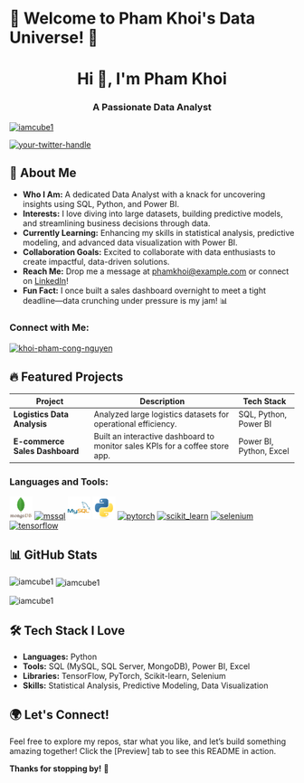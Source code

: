 # 🚀 Welcome to Pham Khoi's Data Universe! 🌌

<h1 align="center">Hi 👋, I'm Pham Khoi</h1>
<h3 align="center">A Passionate Data Analyst</h3>

<p align="left"> <a href="https://github.com/ryo-ma/github-profile-trophy"><img src="https://github-profile-trophy.vercel.app/?username=iamcube1&theme=radical" alt="iamcube1" /></a> </p>

<p align="left"> <a href="https://twitter.com/your-twitter-handle" target="blank"><img src="https://img.shields.io/twitter/follow/your-twitter-handle?logo=twitter&style=for-the-badge" alt="your-twitter-handle" /></a> </p>

## 🌟 About Me
- **Who I Am:** A dedicated Data Analyst with a knack for uncovering insights using SQL, Python, and Power BI.
- **Interests:** I love diving into large datasets, building predictive models, and streamlining business decisions through data.
- **Currently Learning:** Enhancing my skills in statistical analysis, predictive modeling, and advanced data visualization with Power BI.
- **Collaboration Goals:** Excited to collaborate with data enthusiasts to create impactful, data-driven solutions.
- **Reach Me:** Drop me a message at [phamkhoi@example.com](mailto:phamkhoi@example.com) or connect on [LinkedIn](https://linkedin.com/in/khoi-pham-cong-nguyen)!
- **Fun Fact:** I once built a sales dashboard overnight to meet a tight deadline—data crunching under pressure is my jam! 📊

<h3 align="left">Connect with Me:</h3>
<p align="left">
<a href="https://linkedin.com/in/khoi-pham-cong-nguyen" target="blank"><img align="center" src="https://raw.githubusercontent.com/rahuldkjain/github-profile-readme-generator/master/src/images/icons/Social/linked-in-alt.svg" alt="khoi-pham-cong-nguyen" height="30" width="40" /></a>
</p>

## 🔥 Featured Projects
| Project                    | Description                                                | Tech Stack              |
|----------------------------|------------------------------------------------------------|-------------------------|
| **Logistics Data Analysis** | Analyzed large logistics datasets for operational efficiency. | SQL, Python, Power BI   |
| **E-commerce Sales Dashboard** | Built an interactive dashboard to monitor sales KPIs for a coffee store app. | Power BI, Python, Excel |

<h3 align="left">Languages and Tools:</h3>
<p align="left">
<a href="https://www.mongodb.com/" target="_blank" rel="noreferrer"><img src="https://raw.githubusercontent.com/devicons/devicon/master/icons/mongodb/mongodb-original-wordmark.svg" alt="mongodb" width="40" height="40"/></a>
<a href="https://www.microsoft.com/en-us/sql-server" target="_blank" rel="noreferrer"><img src="https://www.svgrepo.com/show/303229/microsoft-sql-server-logo.svg" alt="mssql" width="40" height="40"/></a>
<a href="https://www.mysql.com/" target="_blank" rel="noreferrer"><img src="https://raw.githubusercontent.com/devicons/devicon/master/icons/mysql/mysql-original-wordmark.svg" alt="mysql" width="40" height="40"/></a>
<a href="https://www.python.org" target="_blank" rel="noreferrer"><img src="https://raw.githubusercontent.com/devicons/devicon/master/icons/python/python-original.svg" alt="python" width="40" height="40"/></a>
<a href="https://pytorch.org/" target="_blank" rel="noreferrer"><img src="https://www.vectorlogo.zone/logos/pytorch/pytorch-icon.svg" alt="pytorch" width="40" height="40"/></a>
<a href="https://scikit-learn.org/" target="_blank" rel="noreferrer"><img src="https://upload.wikimedia.org/wikipedia/commons/0/05/Scikit_learn_logo_small.svg" alt="scikit_learn" width="40" height="40"/></a>
<a href="https://www.selenium.dev" target="_blank" rel="noreferrer"><img src="https://raw.githubusercontent.com/detain/svg-logos/780f25886640cef088af994181646db2f6b1a3f8/svg/selenium-logo.svg" alt="selenium" width="40" height="40"/></a>
<a href="https://www.tensorflow.org" target="_blank" rel="noreferrer"><img src="https://www.vectorlogo.zone/logos/tensorflow/tensorflow-icon.svg" alt="tensorflow" width="40" height="40"/></a>
</p>

## 📊 GitHub Stats
<p><img align="left" src="https://github-readme-stats.vercel.app/api/top-langs?username=iamcube1&show_icons=true&locale=en&layout=compact&theme=radical" alt="iamcube1" /></p>

<p>&nbsp;<img align="center" src="https://github-readme-stats.vercel.app/api?username=iamcube1&show_icons=true&locale=en&theme=radical" alt="iamcube1" /></p>

<p><img align="center" src="https://github-readme-streak-stats.herokuapp.com/?user=iamcube1&theme=radical" alt="iamcube1" /></p>

## 🛠️ Tech Stack I Love
- **Languages:** Python  
- **Tools:** SQL (MySQL, SQL Server, MongoDB), Power BI, Excel  
- **Libraries:** TensorFlow, PyTorch, Scikit-learn, Selenium  
- **Skills:** Statistical Analysis, Predictive Modeling, Data Visualization

## 🌍 Let's Connect!
Feel free to explore my repos, star what you like, and let’s build something amazing together! Click the [Preview] tab to see this README in action.

**Thanks for stopping by!** 🚀
